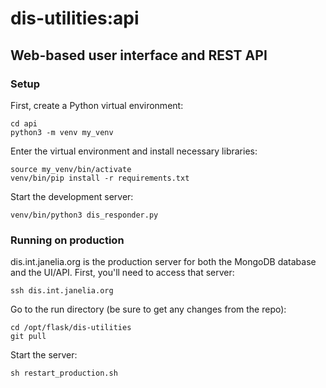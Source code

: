 # dis-utilities:api

## Web-based user interface and REST API

### Setup

First, create a Python virtual environment:

    cd api
    python3 -m venv my_venv

Enter the virtual environment and install necessary libraries:

    source my_venv/bin/activate
    venv/bin/pip install -r requirements.txt

Start the development server:

    venv/bin/python3 dis_responder.py

### Running on production

dis.int.janelia.org is the production server for both the MongoDB database and the UI/API. First, you'll need to access that server:

    ssh dis.int.janelia.org

Go to the run directory (be sure to get any changes from the repo):

    cd /opt/flask/dis-utilities
    git pull

Start the server:

    sh restart_production.sh
